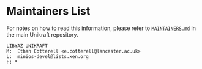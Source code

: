 # Maintainers List

For notes on how to read this information, please refer to [`MAINTAINERS.md`](https://github.com/unikraft/unikraft/tree/staging/MAINTAINERS.md) in
the main Unikraft repository.

	LIBYAZ-UNIKRAFT
	M:	Ethan Cotterell <e.cotterell@lancaster.ac.uk>
	L:	minios-devel@lists.xen.org
	F: *

